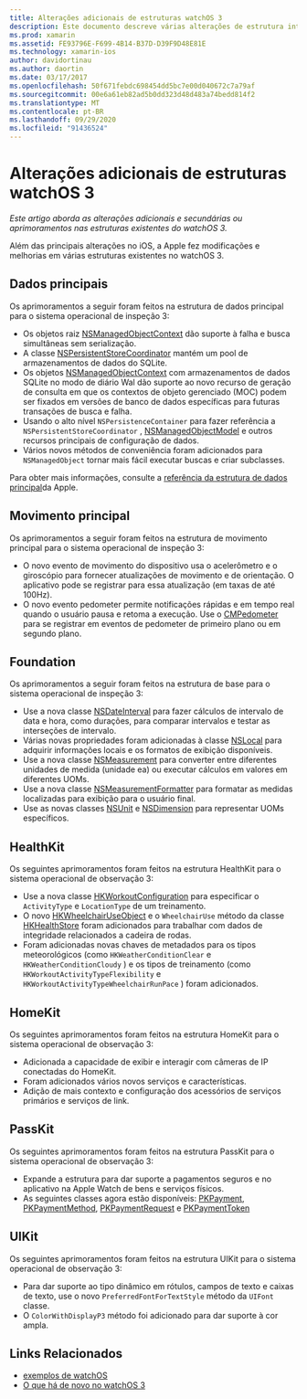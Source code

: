 ```yaml
---
title: Alterações adicionais de estruturas watchOS 3
description: Este documento descreve várias alterações de estrutura introduzidas com o watchOS 3 e como trabalhar com elas no Xamarin. Os dados principais, o Motion Core, o Foundation, o HealthKit, o HomeKit, o PassKit e o UIKit são discutidos.
ms.prod: xamarin
ms.assetid: FE93796E-F699-4B14-B37D-D39F9D48E81E
ms.technology: xamarin-ios
author: davidortinau
ms.author: daortin
ms.date: 03/17/2017
ms.openlocfilehash: 50f671febdc698454dd5bc7e00d040672c7a79af
ms.sourcegitcommit: 00e6a61eb82ad5b0dd323d48d483a74bedd814f2
ms.translationtype: MT
ms.contentlocale: pt-BR
ms.lasthandoff: 09/29/2020
ms.locfileid: "91436524"
---
```

# <a name="additional-watchos-3-frameworks-changes"></a>Alterações adicionais de estruturas watchOS 3

_Este artigo aborda as alterações adicionais e secundárias ou aprimoramentos nas estruturas existentes do watchOS 3._

Além das principais alterações no iOS, a Apple fez modificações e melhorias em várias estruturas existentes no watchOS 3.

## <a name="core-data"></a>Dados principais

Os aprimoramentos a seguir foram feitos na estrutura de dados principal para o sistema operacional de inspeção 3:

- Os objetos raiz [NSManagedObjectContext](https://developer.apple.com/reference/coredata/nsmanagedobjectcontext) dão suporte à falha e busca simultâneas sem serialização.
- A classe [NSPersistentStoreCoordinator](https://developer.apple.com/reference/coredata/nspersistentstorecoordinator) mantém um pool de armazenamentos de dados do SQLite.
- Os objetos [NSManagedObjectContext](https://developer.apple.com/reference/coredata/nsmanagedobjectcontext) com armazenamentos de dados SQLite no modo de diário Wal dão suporte ao novo recurso de geração de consulta em que os contextos de objeto gerenciado (MOC) podem ser fixados em versões de banco de dados específicas para futuras transações de busca e falha.
- Usando o alto nível `NSPersistenceContainer` para fazer referência a `NSPersistentStoreCoordinator` , [NSManagedObjectModel](https://developer.apple.com/reference/coredata/nsmanagedobjectmodel) e outros recursos principais de configuração de dados.
- Vários novos métodos de conveniência foram adicionados para `NSManagedObject` tornar mais fácil executar buscas e criar subclasses.

Para obter mais informações, consulte a [referência da estrutura de dados principal](https://developer.apple.com/reference/coredata)da Apple.

## <a name="core-motion"></a>Movimento principal

Os aprimoramentos a seguir foram feitos na estrutura de movimento principal para o sistema operacional de inspeção 3:

- O novo evento de movimento do dispositivo usa o acelerômetro e o giroscópio para fornecer atualizações de movimento e de orientação. O aplicativo pode se registrar para essa atualização (em taxas de até 100Hz).
- O novo evento pedometer permite notificações rápidas e em tempo real quando o usuário pausa e retoma a execução. Use o [CMPedometer](https://developer.apple.com/reference/coremotion/cmpedometer) para se registrar em eventos de pedometer de primeiro plano ou em segundo plano.

## <a name="foundation"></a>Foundation

Os aprimoramentos a seguir foram feitos na estrutura de base para o sistema operacional de inspeção 3:

- Use a nova classe [NSDateInterval](https://developer.apple.com/reference/foundation/nsdateinterval) para fazer cálculos de intervalo de data e hora, como durações, para comparar intervalos e testar as interseções de intervalo.
- Várias novas propriedades foram adicionadas à classe [NSLocal](https://developer.apple.com/reference/foundation/nslocale) para adquirir informações locais e os formatos de exibição disponíveis.
- Use a nova classe [NSMeasurement](https://developer.apple.com/reference/foundation/nsmeasurement) para converter entre diferentes unidades de medida (unidade ea) ou executar cálculos em valores em diferentes UOMs.
- Use a nova classe [NSMeasurementFormatter](https://developer.apple.com/reference/foundation/nsmeasurementformatter) para formatar as medidas localizadas para exibição para o usuário final.
- Use as novas classes [NSUnit](https://developer.apple.com/reference/foundation/nsunit) e [NSDimension](https://developer.apple.com/reference/foundation/nsdimension) para representar UOMs específicos.

## <a name="healthkit"></a>HealthKit

Os seguintes aprimoramentos foram feitos na estrutura HealthKit para o sistema operacional de observação 3:

- Use a nova classe [HKWorkoutConfiguration](https://developer.apple.com/reference/healthkit/hkworkoutconfiguration) para especificar o `ActivityType` e `LocationType` de um treinamento.
- O novo [HKWheelchairUseObject](https://developer.apple.com/reference/healthkit/hkwheelchairuseobject) e o `WheelchairUse` método da classe [HKHealthStore](https://developer.apple.com/reference/healthkit/hkhealthstore) foram adicionados para trabalhar com dados de integridade relacionados a cadeira de rodas.
- Foram adicionadas novas chaves de metadados para os tipos meteorológicos (como `HKWeatherConditionClear` e `HKWeatherConditionCloudy` ) e os tipos de treinamento (como `HKWorkoutActivityTypeFlexibility` e `HKWorkoutActivityTypeWheelchairRunPace` ) foram adicionados.

## <a name="homekit"></a>HomeKit

Os seguintes aprimoramentos foram feitos na estrutura HomeKit para o sistema operacional de observação 3:

- Adicionada a capacidade de exibir e interagir com câmeras de IP conectadas do HomeKit.
- Foram adicionados vários novos serviços e características.
- Adição de mais contexto e configuração dos acessórios de serviços primários e serviços de link.

## <a name="passkit"></a>PassKit

Os seguintes aprimoramentos foram feitos na estrutura PassKit para o sistema operacional de observação 3:

- Expande a estrutura para dar suporte a pagamentos seguros e no aplicativo na Apple Watch de bens e serviços físicos.
- As seguintes classes agora estão disponíveis: [PKPayment](https://developer.apple.com/reference/passkit/pkpayment), [PKPaymentMethod](https://developer.apple.com/reference/passkit/pkpaymentmethod), [PKPaymentRequest](https://developer.apple.com/reference/passkit/pkpaymentrequest) e [PKPaymentToken](https://developer.apple.com/reference/passkit/pkpaymenttoken)

## <a name="uikit"></a>UIKit

Os seguintes aprimoramentos foram feitos na estrutura UIKit para o sistema operacional de observação 3:

- Para dar suporte ao tipo dinâmico em rótulos, campos de texto e caixas de texto, use o novo `PreferredFontForTextStyle` método da `UIFont` classe.
- O `ColorWithDisplayP3` método foi adicionado para dar suporte à cor ampla.

## <a name="related-links"></a>Links Relacionados

- [exemplos de watchOS](/samples/browse/?products=xamarin&term=Xamarin.iOS%2bwatchos)
- [O que há de novo no watchOS 3](https://developer.apple.com/library/prerelease/content/releasenotes/General/WhatsNewInwatchOS/Articles/watchOS3.html#//apple_ref/doc/uid/TP40017085-SW1)